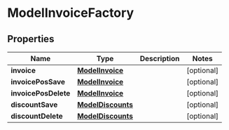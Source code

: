 # ModelInvoiceFactory

## Properties
Name | Type | Description | Notes
------------ | ------------- | ------------- | -------------
**invoice** | [**ModelInvoice**](ModelInvoice.md) |  |  [optional]
**invoicePosSave** | [**ModelInvoice**](ModelInvoice.md) |  |  [optional]
**invoicePosDelete** | [**ModelInvoice**](ModelInvoice.md) |  |  [optional]
**discountSave** | [**ModelDiscounts**](ModelDiscounts.md) |  |  [optional]
**discountDelete** | [**ModelDiscounts**](ModelDiscounts.md) |  |  [optional]
